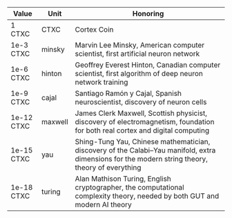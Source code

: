 |Value|Unit|Honoring|
|------------|-------|--------------|
|1 CTXC    |CTXC|Cortex Coin|
|1e-3 CTXC|minsky|Marvin Lee Minsky, American computer scientist, first artificial neuron network
|1e-6 CTXC|hinton|Geoffrey Everest Hinton, Canadian computer scientist, first algorithm of deep neuron network training|
|1e-9 CTXC|cajal|Santiago Ramón y Cajal, Spanish neuroscientist, discovery of neuron cells|
|1e-12 CTXC|maxwell|James Clerk Maxwell, Scottish physicist, discovery of electromagnetism, foundation for both real cortex and digital computing|
|1e-15 CTXC|yau|Shing-Tung Yau, Chinese mathematician, discovery of the Calabi–Yau manifold, extra dimensions for the modern string theory, theory of everything|
|1e-18 CTXC|turing|Alan Mathison Turing, English cryptographer, the computational complexity theory, needed by both GUT and modern AI theory|

